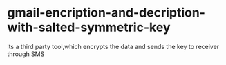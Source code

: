 # gmail-encription-and-decription-with-salted-symmetric-key
its a third party tool,which encrypts the data and sends the key to receiver through SMS
